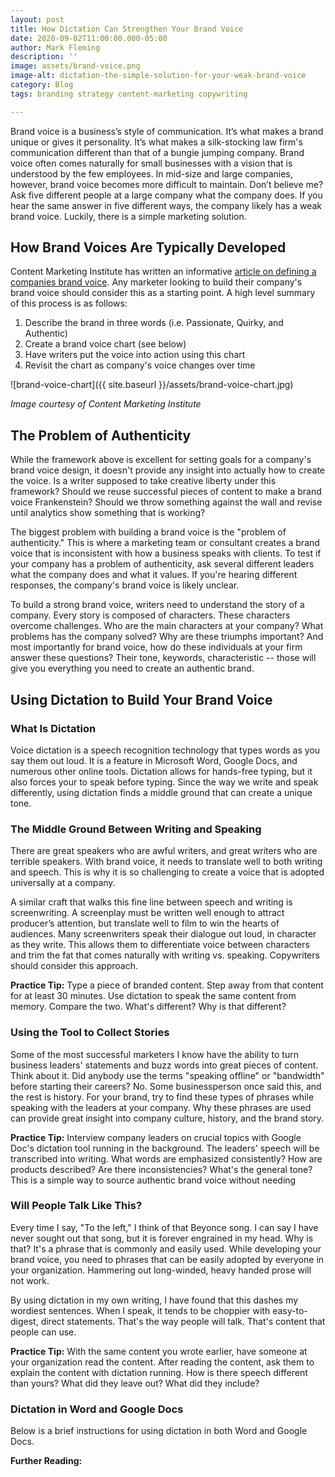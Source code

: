 ```yaml
---
layout: post
title: How Dictation Can Strengthen Your Brand Voice
date: 2020-09-02T11:00:00.000-05:00
author: Mark Fleming
description: ''
image: assets/brand-voice.png
image-alt: dictation-the-simple-solution-for-your-weak-brand-voice
category: Blog
tags: branding strategy content-marketing copywriting

---
```

Brand voice is a business’s style of communication. It’s what makes a brand unique or gives it personality. It’s what makes a silk-stocking law firm's communication different than that of a bungie jumping company. Brand voice often comes naturally for small businesses with a vision that is understood by the few employees. In mid-size and large companies, however, brand voice becomes more difficult to maintain. Don’t believe me? Ask five different people at a large company what the company does. If you hear the same answer in five different ways, the company likely has a weak brand voice. Luckily, there is a simple marketing solution.

## How Brand Voices Are Typically Developed

Content Marketing Institute has written an informative [article on defining a companies brand voice](https://contentmarketinginstitute.com/2015/10/define-brand-voice/). Any marketer looking to build their company's brand voice should consider this as a starting point. A high level summary of this process is as follows:

1. Describe the brand in three words (i.e. Passionate, Quirky, and Authentic)
2. Create a brand voice chart (see below)
3. Have writers put the voice into action using this chart
4. Revisit the chart as company's voice changes over time

![brand-voice-chart]({{ site.baseurl }}/assets/brand-voice-chart.jpg)

_Image courtesy of Content Marketing Institute_

## The Problem of Authenticity

While the framework above is excellent for setting goals for a company's brand voice design, it doesn't provide any insight into actually how to create the voice. Is a writer supposed to take creative liberty under this framework? Should we reuse successful pieces of content to make a brand voice Frankenstein? Should we throw something against the wall and revise until analytics show something that is working?

The biggest problem with building a brand voice is the "problem of authenticity." This is where a marketing team or consultant creates a brand voice that is inconsistent with how a business speaks with clients. To test if your company has a problem of authenticity, ask several different leaders what the company does and what it values. If you're hearing different responses, the company's brand voice is likely unclear.

To build a strong brand voice, writers need to understand the story of a company. Every story is composed of characters. These characters overcome challenges. Who are the main characters at your company? What problems has the company solved? Why are these triumphs important? And most importantly for brand voice, how do these individuals at your firm answer these questions? Their tone, keywords, characteristic -- those will give you everything you need to create an authentic brand.

## Using Dictation to Build Your Brand Voice

### What Is Dictation

Voice dictation is a speech recognition technology that types words as you say them out loud. It is a feature in Microsoft Word, Google Docs, and numerous other online tools. Dictation allows for hands-free typing, but it also forces your to speak before typing. Since the way we write and speak differently, using dictation finds a middle ground that can create a unique tone.

### The Middle Ground Between Writing and Speaking

There are great speakers who are awful writers, and great writers who are terrible speakers. With brand voice, it needs to translate well to both writing and speech. This is why it is so challenging to create a voice that is adopted universally at a company.

A similar craft that walks this fine line between speech and writing is screenwriting. A screenplay must be written well enough to attract producer’s attention, but translate well to film to win the hearts of audiences. Many screenwriters speak their dialogue out loud, in character as they write. This allows them to differentiate voice between characters and trim the fat that comes naturally with writing vs. speaking. Copywriters should consider this approach.

**Practice Tip:** Type a piece of branded content. Step away from that content for at least 30 minutes. Use dictation to speak the same content from memory. Compare the two. What's different? Why is that different?

### Using the Tool to Collect Stories

Some of the most successful marketers I know have the ability to turn business leaders' statements and buzz words into great pieces of content. Think about it. Did anybody use the terms "speaking offline" or "bandwidth" before starting their careers? No. Some businessperson once said this, and the rest is history. For your brand, try to find these types of phrases while speaking with the leaders at your company. Why these phrases are used can provide great insight into company culture, history, and the brand story.

**Practice Tip:** Interview company leaders on crucial topics with Google Doc's dictation tool running in the background. The leaders' speech will be transcribed into writing. What words are emphasized consistently? How are products described? Are there inconsistencies? What's the general tone? This is a simple way to source authentic brand voice without needing

### Will People Talk Like This?

Every time I say, "To the left," I think of that Beyonce song. I can say I have never sought out that song, but it is forever engrained in my head. Why is that? It's a phrase that is commonly and easily used. While developing your brand voice, you need to phrases that can be easily adopted by everyone in your organization. Hammering out long-winded, heavy handed prose will not work.

By using dictation in my own writing, I have found that this dashes my wordiest sentences. When I speak, it tends to be choppier with easy-to-digest, direct statements. That's the way people will talk. That's content that people can use.

**Practice Tip:** With the same content you wrote earlier, have someone at your organization read the content. After reading the content, ask them to explain the content with dictation running. How is there speech different than yours? What did they leave out? What did they include?

### Dictation in Word and Google Docs

Below is a brief instructions for using dictation in both Word and Google Docs.

**Further Reading:**